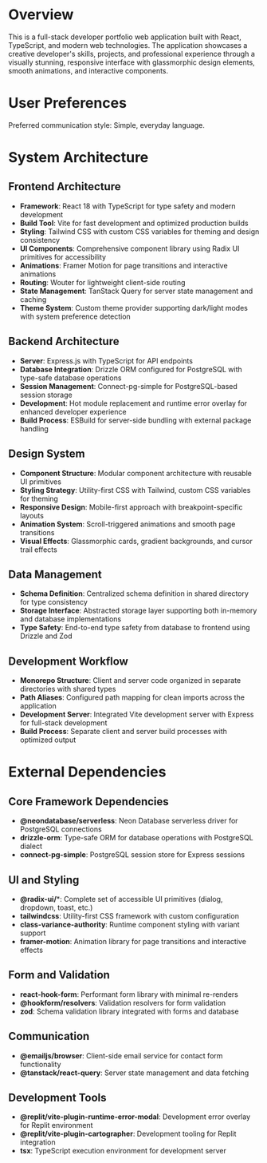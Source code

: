 # Overview

This is a full-stack developer portfolio web application built with React, TypeScript, and modern web technologies. The application showcases a creative developer's skills, projects, and professional experience through a visually stunning, responsive interface with glassmorphic design elements, smooth animations, and interactive components.

# User Preferences

Preferred communication style: Simple, everyday language.

# System Architecture

## Frontend Architecture
- **Framework**: React 18 with TypeScript for type safety and modern development
- **Build Tool**: Vite for fast development and optimized production builds
- **Styling**: Tailwind CSS with custom CSS variables for theming and design consistency
- **UI Components**: Comprehensive component library using Radix UI primitives for accessibility
- **Animations**: Framer Motion for page transitions and interactive animations
- **Routing**: Wouter for lightweight client-side routing
- **State Management**: TanStack Query for server state management and caching
- **Theme System**: Custom theme provider supporting dark/light modes with system preference detection

## Backend Architecture
- **Server**: Express.js with TypeScript for API endpoints
- **Database Integration**: Drizzle ORM configured for PostgreSQL with type-safe database operations
- **Session Management**: Connect-pg-simple for PostgreSQL-based session storage
- **Development**: Hot module replacement and runtime error overlay for enhanced developer experience
- **Build Process**: ESBuild for server-side bundling with external package handling

## Design System
- **Component Structure**: Modular component architecture with reusable UI primitives
- **Styling Strategy**: Utility-first CSS with Tailwind, custom CSS variables for theming
- **Responsive Design**: Mobile-first approach with breakpoint-specific layouts
- **Animation System**: Scroll-triggered animations and smooth page transitions
- **Visual Effects**: Glassmorphic cards, gradient backgrounds, and cursor trail effects

## Data Management
- **Schema Definition**: Centralized schema definition in shared directory for type consistency
- **Storage Interface**: Abstracted storage layer supporting both in-memory and database implementations
- **Type Safety**: End-to-end type safety from database to frontend using Drizzle and Zod

## Development Workflow
- **Monorepo Structure**: Client and server code organized in separate directories with shared types
- **Path Aliases**: Configured path mapping for clean imports across the application
- **Development Server**: Integrated Vite development server with Express for full-stack development
- **Build Process**: Separate client and server build processes with optimized output

# External Dependencies

## Core Framework Dependencies
- **@neondatabase/serverless**: Neon Database serverless driver for PostgreSQL connections
- **drizzle-orm**: Type-safe ORM for database operations with PostgreSQL dialect
- **connect-pg-simple**: PostgreSQL session store for Express sessions

## UI and Styling
- **@radix-ui/***: Complete set of accessible UI primitives (dialog, dropdown, toast, etc.)
- **tailwindcss**: Utility-first CSS framework with custom configuration
- **class-variance-authority**: Runtime component styling with variant support
- **framer-motion**: Animation library for page transitions and interactive effects

## Form and Validation
- **react-hook-form**: Performant form library with minimal re-renders
- **@hookform/resolvers**: Validation resolvers for form validation
- **zod**: Schema validation library integrated with forms and database

## Communication
- **@emailjs/browser**: Client-side email service for contact form functionality
- **@tanstack/react-query**: Server state management and data fetching

## Development Tools
- **@replit/vite-plugin-runtime-error-modal**: Development error overlay for Replit environment
- **@replit/vite-plugin-cartographer**: Development tooling for Replit integration
- **tsx**: TypeScript execution environment for development server